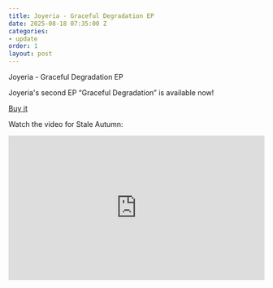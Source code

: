 ```yaml
---
title: Joyeria - Graceful Degradation EP
date: 2025-08-18 07:35:00 Z
categories:
- update
order: 1
layout: post
---
```


Joyeria - Graceful Degradation EP

Joyeria's second EP “Graceful Degradation” is available now!

 <a href="https://store.speedywunderground.com/collections/e-ps" class="add-cart">Buy it </a>

Watch the video for Stale Autumn:
 
<style>.embed-container { position: relative; padding-bottom: 56.25%; height: 0; overflow: hidden; max-width: 100%; } .embed-container iframe, .embed-container object, .embed-container embed { position: absolute; top: 0; left: 0; width: 100%; height: 100%; }</style><div class='embed-container'><iframe src='https://www.youtube.com/embed/v1CxlGD5teY' frameborder='0' allowfullscreen></iframe></div>
<p> </p>